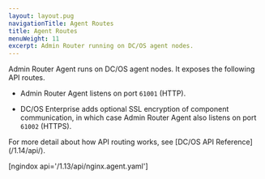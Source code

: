 ```yaml
---
layout: layout.pug
navigationTitle: Agent Routes
title: Agent Routes
menuWeight: 11
excerpt: Admin Router running on DC/OS agent nodes.
---
```

Admin Router Agent runs on DC/OS agent nodes. It exposes the following API routes.

-   Admin Router Agent listens on port `61001` (HTTP).

-   DC/OS Enterprise adds optional SSL encryption of component communication, in which case Admin Router Agent also listens on port `61002` (HTTPS).

For more detail about how API routing works, see [DC/OS API Reference]\(/1.14/api/).

[ngindox api='/1.13/api/nginx.agent.yaml']
